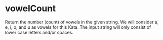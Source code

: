 # vowelCount
Return the number (count) of vowels in the given string.  We will consider a, e, i, o, and u as vowels for this Kata.  The input string will only consist of lower case letters and/or spaces.
